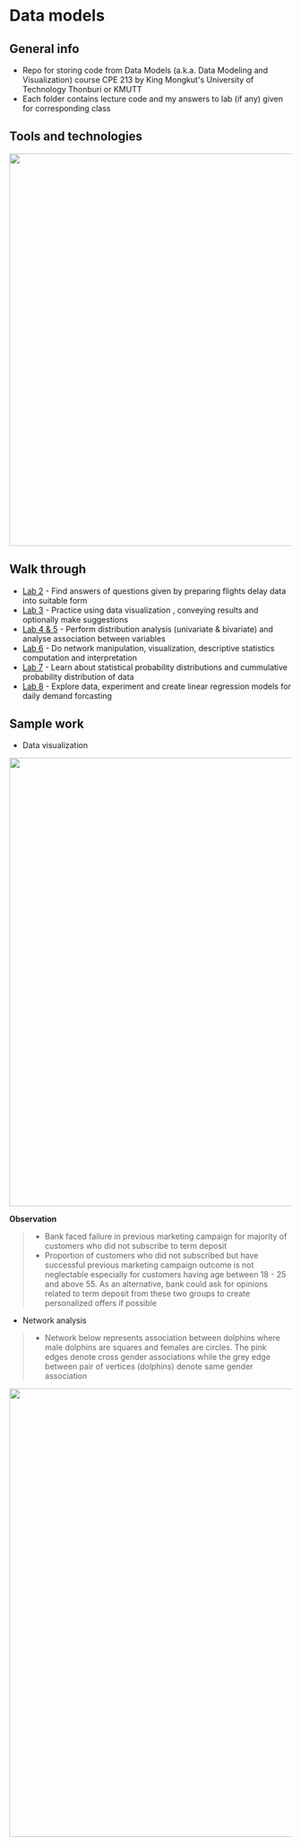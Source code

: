 # Data models

## General info
- Repo for storing code from Data Models (a.k.a. Data Modeling and Visualization) course CPE 213 by King Mongkut's University of Technology Thonburi 
or KMUTT
- Each folder contains lecture code and my answers to lab (if any) given for corresponding class
 
## Tools and technologies
<img width=700 src="https://user-images.githubusercontent.com/57994731/157254262-e59bc86c-dc00-4cdc-9a50-c33624ca3a0a.png" />

## Walk through
- [Lab 2](https://github.com/ppkgtmm/data-models/blob/main/L2%20-%20Data%20preparation/Exercise.ipynb) - Find answers of questions given by preparing flights delay data into suitable form
- [Lab 3](https://github.com/ppkgtmm/data-models/blob/main/L3%20-%20Data%20visualization/Exercise.ipynb) - Practice using data visualization , conveying results and optionally make suggestions
- [Lab 4 & 5](https://github.com/ppkgtmm/data-models/blob/main/L4-5%20-%20Distribution%20and%20association%20analysis/Exercise.ipynb) - Perform distribution analysis (univariate & bivariate) and analyse association between variables
- [Lab 6](https://github.com/ppkgtmm/data-models/blob/main/L6%20-%20Network%20analysis/Exercise.ipynb) - Do network manipulation, visualization, descriptive statistics computation and interpretation
- [Lab 7](https://github.com/ppkgtmm/data-models/blob/main/L7%20-%20Model%20statistical%20distribution/Exercise.ipynb) - Learn about statistical probability distributions and cummulative probability distribution of data
- [Lab 8](https://github.com/ppkgtmm/data-models/blob/main/L8%20-%20Linear%20regression/Exercise.ipynb) - Explore data, experiment and create linear regression models for daily demand forcasting

## Sample work
- Data visualization

 <img width=800 src="https://user-images.githubusercontent.com/57994731/157262994-3748696d-650b-4751-8c17-d7afee234dde.png" />
 
 **Observation**
  > - Bank faced failure in previous marketing campaign for majority of customers who did not subscribe to term deposit
  > - Proportion of customers who did not subscribed but have successful previous marketing campaign outcome is not neglectable especially for customers having age between 18 - 25 and above 55. As an alternative, bank could ask for opinions related to term deposit from these two groups to create personalized offers if possible

- Network analysis
> - Network below represents association between dolphins where male dolphins are squares and females are circles. The pink edges denote cross gender associations while the grey edge between pair of vertices (dolphins) denote same gender association
<img width=800 src="https://user-images.githubusercontent.com/57994731/157267857-64954e25-7916-4f47-9bd4-1b6f9ad3376d.png" />
